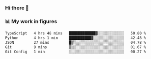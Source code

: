 ### Hi there 👋

### 📊 My work in figures

<!--START_SECTION:waka-->

```txt
TypeScript   4 hrs 48 mins   ████████████▓░░░░░░░░░░░░   50.80 %
Python       4 hrs 1 min     ██████████▓░░░░░░░░░░░░░░   42.48 %
JSON         27 mins         █▒░░░░░░░░░░░░░░░░░░░░░░░   04.78 %
Git          9 mins          ▒░░░░░░░░░░░░░░░░░░░░░░░░   01.67 %
Git Config   1 min           ░░░░░░░░░░░░░░░░░░░░░░░░░   00.27 %
```

<!--END_SECTION:waka-->
